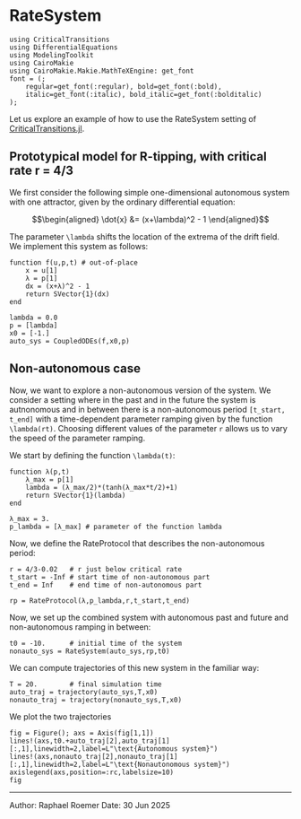 # RateSystem 

```@example RateSystem
using CriticalTransitions
using DifferentialEquations
using ModelingToolkit
using CairoMakie
using CairoMakie.Makie.MathTeXEngine: get_font
font = (;
    regular=get_font(:regular), bold=get_font(:bold),
    italic=get_font(:italic), bold_italic=get_font(:bolditalic)
);
```

Let us explore an example of how to use the RateSystem setting of [CriticalTransitions.jl](https://github.com/JuliaDynamics/CriticalTransitions.jl).

## Prototypical model for R-tipping, with critical rate r = 4/3

We first consider the following simple one-dimensional autonomous system with one attractor, given by the ordinary differential equation:
```math
\begin{aligned}
    \dot{x} &= (x+\lambda)^2 - 1
\end{aligned}
```
The parameter ``\lambda`` shifts the location of the extrema of the drift field. 
We implement this system as follows:

```@example RateSystem
function f(u,p,t) # out-of-place
    x = u[1]
    λ = p[1]
    dx = (x+λ)^2 - 1
    return SVector{1}(dx)
end

lambda = 0.0 
p = [lambda]
x0 = [-1.]
auto_sys = CoupledODEs(f,x0,p)
```

## Non-autonomous case

Now, we want to explore a non-autonomous version of the system. 
We consider a setting where in the past and in the future the system is autnonomous and in between there is a non-autonomous period ``[t_start, t_end]`` with a time-dependent parameter ramping given by the function ``\lambda(rt)``. Choosing different values of the parameter ``r`` allows us to vary the speed of the parameter ramping.

We start by defining the function ``\lambda(t)``:
```@example RateSystem
function λ(p,t)
    λ_max = p[1]
    lambda = (λ_max/2)*(tanh(λ_max*t/2)+1)
    return SVector{1}(lambda)
end

λ_max = 3.
p_lambda = [λ_max] # parameter of the function lambda
```

Now, we define the RateProtocol that describes the non-autonomous period:

```@example RateSystem
r = 4/3-0.02   # r just below critical rate
t_start = -Inf # start time of non-autonomous part
t_end = Inf    # end time of non-autonomous part

rp = RateProtocol(λ,p_lambda,r,t_start,t_end)
```

Now, we set up the combined system with autonomous past and future and non-autonomous ramping in between:

```@example RateSystem
t0 = -10.      # initial time of the system
nonauto_sys = RateSystem(auto_sys,rp,t0)
```

We can compute trajectories of this new system in the familiar way:
```@example RateSystem
T = 20.        # final simulation time
auto_traj = trajectory(auto_sys,T,x0)
nonauto_traj = trajectory(nonauto_sys,T,x0)
```

We plot the two trajectories

```@example RateSystem
fig = Figure(); axs = Axis(fig[1,1])
lines!(axs,t0.+auto_traj[2],auto_traj[1][:,1],linewidth=2,label=L"\text{Autonomous system}")
lines!(axs,nonauto_traj[2],nonauto_traj[1][:,1],linewidth=2,label=L"\text{Nonautonomous system}")
axislegend(axs,position=:rc,labelsize=10)
fig
```

-----
Author: Raphael Roemer
Date: 30 Jun 2025
